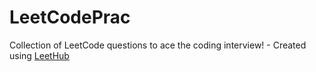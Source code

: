 # LeetCodePrac
Collection of LeetCode questions to ace the coding interview! - Created using [LeetHub](https://github.com/QasimWani/LeetHub)
